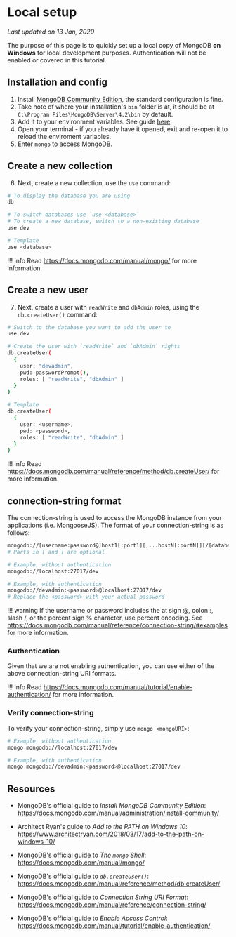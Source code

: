 # Local setup

*Last updated on 13 Jan, 2020*

The purpose of this page is to quickly set up a local copy of MongoDB **on Windows** for local development purposes. Authentication will not be enabled or covered in this tutorial.

## Installation and config
1. Install [MongoDB Community Edition](https://docs.mongodb.com/manual/administration/install-community/), the standard configuration is fine.
2. Take note of where your installation's `bin` folder is at, it should be at `C:\Program Files\MongoDB\Server\4.2\bin` by default.
3. Add it to your environment variables. See guide [here](https://www.architectryan.com/2018/03/17/add-to-the-path-on-windows-10/).
4. Open your terminal - if you already have it opened, exit and re-open it to reload the enviroment variables.
5. Enter `mongo` to access MongoDB.

## Create a new collection
6. Next, create a new collection, use the `use` command:

``` bash
# To display the database you are using
db

# To switch databases use `use <database>`
# To create a new database, switch to a non-existing database
use dev

# Template
use <database>
```

!!! info
    Read <https://docs.mongodb.com/manual/mongo/> for more information.

## Create a new user
7. Next, create a user with `readWrite` and `dbAdmin` roles, using the `db.createUser()` command:

``` bash
# Switch to the database you want to add the user to
use dev

# Create the user with `readWrite` and `dbAdmin` rights
db.createUser(
  {
    user: "devadmin",
    pwd: passwordPrompt(),
    roles: [ "readWrite", "dbAdmin" ]
  }
)

# Template
db.createUser(
  {
    user: <username>,
    pwd: <password>,
    roles: [ "readWrite", "dbAdmin" ]
  }
)
```

!!! info
    Read <https://docs.mongodb.com/manual/reference/method/db.createUser/> for more information.

## connection-string format
The connection-string is used to access the MongoDB instance from your applications (i.e. MongooseJS). The format of your connection-string is as follows:

``` bash
mongodb://[username:password@]host1[:port1][,...hostN[:portN]][/[database][?options]]
# Parts in [ and ] are optional

# Example, without authentication
mongodb://localhost:27017/dev

# Example, with authentication
mongodb://devadmin:<password>@localhost:27017/dev
# Replace the <password> with your actual password
```

!!! warning
    If the username or password includes the at sign @, colon :, slash /, or the percent sign % character, use percent encoding. See <https://docs.mongodb.com/manual/reference/connection-string/#examples> for more information.

### Authentication

Given that we are not enabling authentication, you can use either of the above connection-string URI formats.

!!! info
    Read <https://docs.mongodb.com/manual/tutorial/enable-authentication/> for more information.

### Verify connection-string
To verify your connection-string, simply use `mongo <mongoURI>`:

``` bash
# Example, without authentication
mongo mongodb://localhost:27017/dev

# Example, with authentication
mongo mongodb://devadmin:<password>@localhost:27017/dev
```

## Resources

- MongoDB's official guide to *Install MongoDB Community Edition*:  
  <https://docs.mongodb.com/manual/administration/install-community/>

- Architect Ryan's guide to *Add to the PATH on Windows 10*:  
  <https://www.architectryan.com/2018/03/17/add-to-the-path-on-windows-10/>

- MongoDB's official guide to *The `mongo` Shell*:  
  <https://docs.mongodb.com/manual/mongo/>

- MongoDB's official guide to *`db.createUser()`*:  
  <https://docs.mongodb.com/manual/reference/method/db.createUser/>

- MongoDB's official guide to *Connection String URI Format*:   
  <https://docs.mongodb.com/manual/reference/connection-string/>

- MongoDB's official guide to *Enable Access Control*:   
  <https://docs.mongodb.com/manual/tutorial/enable-authentication/>